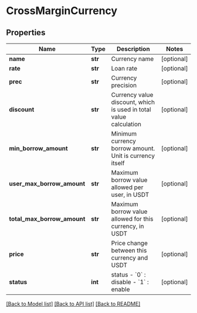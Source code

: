 # CrossMarginCurrency

## Properties
Name | Type | Description | Notes
------------ | ------------- | ------------- | -------------
**name** | **str** | Currency name | [optional] 
**rate** | **str** | Loan rate | [optional] 
**prec** | **str** | Currency precision | [optional] 
**discount** | **str** | Currency value discount, which is used in total value calculation | [optional] 
**min_borrow_amount** | **str** | Minimum currency borrow amount. Unit is currency itself | [optional] 
**user_max_borrow_amount** | **str** | Maximum borrow value allowed per user, in USDT | [optional] 
**total_max_borrow_amount** | **str** | Maximum borrow value allowed for this currency, in USDT | [optional] 
**price** | **str** | Price change between this currency and USDT | [optional] 
**status** | **int** | status  - &#x60;0&#x60; : disable  - &#x60;1&#x60; : enable | [optional] 

[[Back to Model list]](../README.md#documentation-for-models) [[Back to API list]](../README.md#documentation-for-api-endpoints) [[Back to README]](../README.md)



